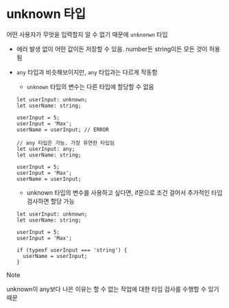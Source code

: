 # unknown 타입

어떤 사용자가 무엇을 입력할지 알 수 없기 때문에 `unknonwn` 타입

- 에러 발생 없이 어떤 값이든 저장할 수 있음. number든 string이든 모든 것이 허용됨
- `any` 타입과 비슷해보이지만, `any` 타입과는 다르게 작동함

  - `unknown` 타입의 변수는 다른 타입에 할당할 수 없음

  ```tsx
  let userInput: unknown;
  let userName: string;

  userInput = 5;
  userInput = 'Max';
  userName = userInput; // ERROR
  ```

  ```tsx
  // any 타입은 가능. 가장 유연한 타입임
  let userInput: any;
  let userName: string;

  userInput = 5;
  userInput = 'Max';
  userName = userInput;
  ```

  - unknown 타입의 변수를 사용하고 싶다면, if문으로 조건 걸어서 추가적인 타입 검사하면 할당 가능

  ```tsx
  let userInput: unknown;
  let userName: string;

  userInput = 5;
  userInput = 'Max';

  if (typeof userInput === 'string') {
    userName = userInput;
  }
  ```

> [!NOTE]
> unknown이 any보다 나은 이유는 할 수 없는 작업에 대한 타입 검사를 수행할 수 있기 때문

